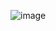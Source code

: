 ![image](https://github.com/erclaudio/Hackerrank-Problems/assets/72282843/91d3b01a-29b1-4697-8760-226903b56393)

